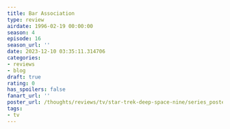 ```yaml
---
title: Bar Association
type: review
airdate: 1996-02-19 00:00:00
season: 4
episode: 16
season_url: ''
date: 2023-12-10 03:35:11.314706
categories:
- reviews
- blog
draft: true
rating: 0
has_spoilers: false
fanart_url: ''
poster_url: /thoughts/reviews/tv/star-trek-deep-space-nine/series_poster.jpg
tags:
- tv
---
```


